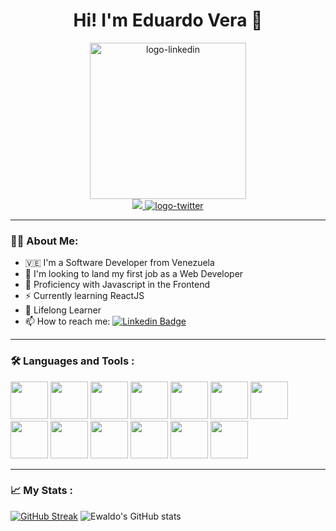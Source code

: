 <h1 align="center"> Hi! I'm Eduardo Vera 🤟</h1>

<div id="header" align="center" width='500px'>
  <img src="https://media3.giphy.com/media/iIqmM5tTjmpOB9mpbn/giphy.gif?cid=790b761151f31f899444ac109570010daf1b8681fe18d8c1&rid=giphy.gif&ct=g" alt="logo-linkedin" width="250"/>  
</div>

<div id="badges" align="center" padding-top="10">
  <a href="https://www.linkedin.com/in/eduardo-vera-612626191/" target="_blank">
    <img src="https://img.shields.io/badge/-LinkedIn-%230072b1?logo=linkedin&logoColor=white&style=for-the-badge"/>
  </a>
  <a href="https://twitter.com/ewa1do">
    <img src="https://img.shields.io/badge/-twitter-1DA1F2?logo=twitter&logoColor=white&style=for-the-badge" alt="logo-twitter"/>
  </a>
</div>

<!-- --- -->

<!-- <div align="center">
   <img src="https://media.giphy.com/media/dWesBcTLavkZuG35MI/giphy.gif" width="600" height="300"/>
</div>
 -->
---

### :man_technologist: About Me: 

- 🇻🇪 I'm a Software Developer from Venezuela
- 🔭 I'm looking to land my first job as a Web Developer
- 🌱 Proficiency with Javascript in the Frontend 
- ⚡ Currently learning ReactJS
- 🧠 Lifelong Learner
- 📫 How to reach me: [![Linkedin Badge](https://img.shields.io/badge/-LinkedIn-blue?style=flat&logo=Linkedin&logoColor=white)](https://www.linkedin.com/in/eduardo-vera-612626191/)

---

### 🛠️ Languages and Tools :

<div>
   <img src="https://cdn.jsdelivr.net/gh/devicons/devicon/icons/html5/html5-plain-wordmark.svg" width="60" height="60"/>
   <img src="https://cdn.jsdelivr.net/gh/devicons/devicon/icons/css3/css3-plain-wordmark.svg" width="60" height="60"/>
   <img src="https://cdn.jsdelivr.net/gh/devicons/devicon/icons/javascript/javascript-plain.svg" width="60" height="60"/>
   <img src="https://cdn.jsdelivr.net/gh/devicons/devicon/icons/typescript/typescript-original.svg" width="60" height="60"/>  
 
  <img src="https://cdn.jsdelivr.net/gh/devicons/devicon/icons/git/git-plain.svg" width="60" height="60"/>
  <img src="https://cdn.jsdelivr.net/gh/devicons/devicon/icons/sass/sass-original.svg" width="60" height="60"/>
  <img src="https://cdn.jsdelivr.net/gh/devicons/devicon/icons/tailwindcss/tailwindcss-plain.svg" width="60" height="60"/>
          
  <img src="https://cdn.jsdelivr.net/gh/devicons/devicon/icons/nodejs/nodejs-original.svg" width="60" height="60"/>
  <img src="https://cdn.jsdelivr.net/gh/devicons/devicon/icons/express/express-original-wordmark.svg" width="60" height="60"/>
  <img src="https://cdn.jsdelivr.net/gh/devicons/devicon/icons/mongodb/mongodb-plain-wordmark.svg" width="60" height="60"/>
  <img src="https://cdn.jsdelivr.net/gh/devicons/devicon/icons/react/react-original-wordmark.svg" width="60" height="60"/>
  <img src="https://cdn.jsdelivr.net/gh/devicons/devicon/icons/redux/redux-original.svg" width="60" height="60"/>        
  
  <img src="https://cdn.jsdelivr.net/gh/devicons/devicon/icons/figma/figma-original.svg" width="60" height="60"/>
       
 </div>

--- 

### 📈 My Stats :


[![GitHub Streak](http://github-readme-streak-stats.herokuapp.com?user=ewa1do&theme=tokyonight&date_format=M%20j%5B%2C%20Y%5D)](https://git.io/streak-stats)
![Ewaldo's GitHub stats](https://github-readme-stats.vercel.app/api?username=ewa1do&show_icons=true&theme=tokyonight)


<!--
**ewa1do/ewa1do** is a ✨ _special_ ✨ repository because its `README.md` (this file) appears on your GitHub profile.

Here are some ideas to get you started:

- 🔭 I’m currently working on ...
- 🌱 I’m currently learning ...
- 👯 I’m looking to collaborate on ...
- 🤔 I’m looking for help with ...
- 💬 Ask me about ...
- 📫 How to reach me: ...
- 😄 Pronouns: ...
- ⚡ Fun fact: ...
-->
